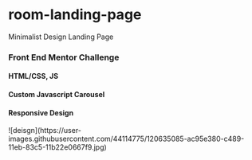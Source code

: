 # room-landing-page
Minimalist Design Landing Page 
<h3>Front End Mentor Challenge</h3>
<h4>HTML/CSS, JS</h4>
<h4>Custom Javascript Carousel</h4>
<h4>Responsive Design</h4>
![deisgn](https://user-images.githubusercontent.com/44114775/120635085-ac95e380-c489-11eb-83c5-11b22e0667f9.jpg)

